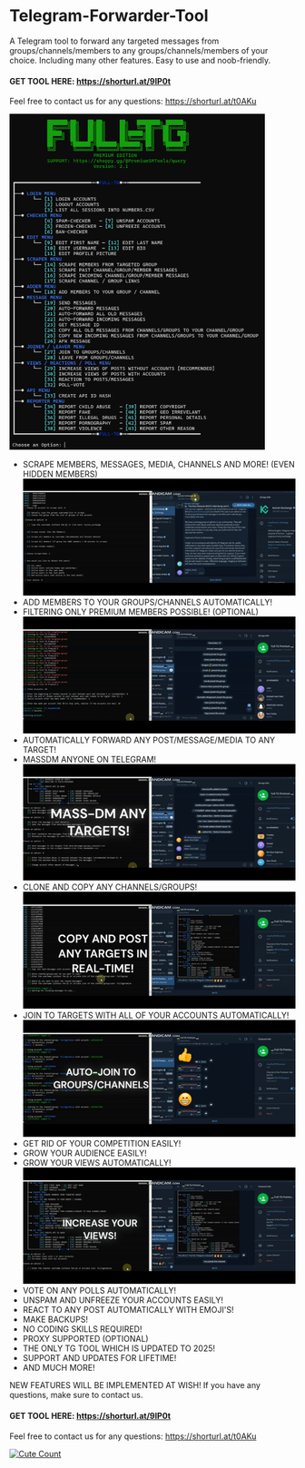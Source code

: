 # Telegram-Forwarder-Tool
A Telegram tool to forward any targeted messages from groups/channels/members to any groups/channels/members of your choice. Including many other features. Easy to use and noob-friendly.

#### GET TOOL HERE: https://shorturl.at/9IP0t

Feel free to contact us for any questions: https://shorturl.at/t0AKu

<img src='UI1.png' width='450'>

- SCRAPE MEMBERS, MESSAGES, MEDIA, CHANNELS AND MORE! (EVEN HIDDEN MEMBERS)
![](scrap.gif)
- ADD MEMBERS TO YOUR GROUPS/CHANNELS AUTOMATICALLY!
- FILTERING ONLY PREMIUM MEMBERS POSSIBLE! (OPTIONAL)
![](add.gif)
- AUTOMATICALLY FORWARD ANY POST/MESSAGE/MEDIA TO ANY TARGET!
- MASSDM ANYONE ON TELEGRAM!
![](mass.gif)
- CLONE AND COPY ANY CHANNELS/GROUPS!
![](copy.gif)
- JOIN TO TARGETS WITH ALL OF YOUR ACCOUNTS AUTOMATICALLY!
![](join.gif)
- GET RID OF YOUR COMPETITION EASILY!
- GROW YOUR AUDIENCE EASILY!
- GROW YOUR VIEWS AUTOMATICALLY!
![](view_post.gif)
- VOTE ON ANY POLLS AUTOMATICALLY!
- UNSPAM AND UNFREEZE YOUR ACCOUNTS EASILY!
- REACT TO ANY POST AUTOMATICALLY WITH EMOJI'S!
- MAKE BACKUPS!
- NO CODING SKILLS REQUIRED!
- PROXY SUPPORTED (OPTIONAL)
- THE ONLY TG TOOL WHICH IS UPDATED TO 2025!
- SUPPORT AND UPDATES FOR LIFETIME!
- AND MUCH MORE!

NEW FEATURES WILL BE IMPLEMENTED AT WISH!
If you have any questions, make sure to contact us.

#### GET TOOL HERE: https://shorturl.at/9IP0t

Feel free to contact us for any questions: https://shorturl.at/t0AKu

<a href="https://github.com/Telegram-Forward/Telegram-Forwarder-Tool"><img alt="Cute Count" src="https://count.getloli.com/get/@ToolFors4TG9?theme=asoul" /></a>

